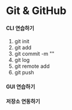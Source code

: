 # Git & GitHub 

#### CLI 연습하기
1. git init
2. git add
3. git commit -m ""
4. git log
5. git remote add
6. git push 
#### GUI 연습하기
#### 저장소 연동하기
